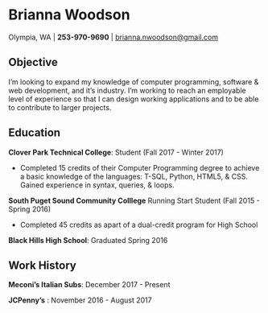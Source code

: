 
Brianna Woodson
========
Olympia, WA | __253-970-9690__ | brianna.nwoodson@gmail.com


**Objective**
----------
I’m looking to expand my knowledge of computer programming, software & web development, and it’s industry. I’m working to reach an employable level of experience so that I can design working applications and to be able to contribute to larger projects. 


**Education**
----------
**Clover Park Technical College**:  Student (Fall 2017 - Winter 2017)
	
- Completed 15 credits of their Computer Programming degree to achieve a basic knowledge of the languages: T-SQL, Python, HTML5, & CSS. Gained experience in syntax, queries, & loops.

**South Puget Sound Community Colllege** Running Start Student (Fall 2015 - Spring 2016)
	
- Completed 45 credits as apart of a dual-credit program for High School

**Black Hills High School**: Graduated Spring 2016


**Work History**
-----------
**Meconi’s Italian Subs**: December 2017 - Present
	
**JCPenny’s** : November 2016 - August 2017
